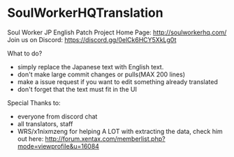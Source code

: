 # SoulWorkerHQTranslation
Soul Worker JP English Patch Project
Home Page: http://soulworkerhq.com/
Join us on Discord: https://discord.gg/0elCk6HCY5XkLg0t

What to do?
  - simply replace the Japanese text with English text.
  - don't make large commit changes or pulls(MAX 200 lines)
  - make a issue request if you want to edit something already translated
  - don't forget that the text must fit in the UI

Special Thanks to:
  - everyone from discord chat
  - all translators, staff
  - WRS/x1nixmzeng for helping A LOT with extracting the data, check him out here: http://forum.xentax.com/memberlist.php?mode=viewprofile&u=16084
